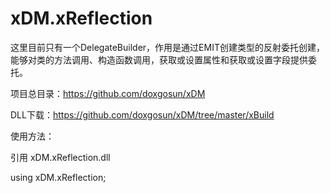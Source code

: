 ﻿# xDM.xReflection

这里目前只有一个DelegateBuilder，作用是通过EMIT创建类型的反射委托创建，能够对类的方法调用、构造函数调用，获取或设置属性和获取或设置字段提供委托。

项目总目录：https://github.com/doxgosun/xDM

DLL下载：https://github.com/doxgosun/xDM/tree/master/xBuild

使用方法：

引用 xDM.xReflection.dll

using xDM.xReflection;
